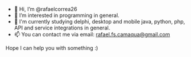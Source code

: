 - 👋 Hi, I’m @rafaelcorrea26
- 👀 I’m interested in programming in general.
- 🌱 I'm currently studying delphi, desktop and mobile java, python, php, API and service integrations in general.
- 📫 You can contact me via email: rafael.fs.camaqua@gmail.com

Hope I can help you with something :)
